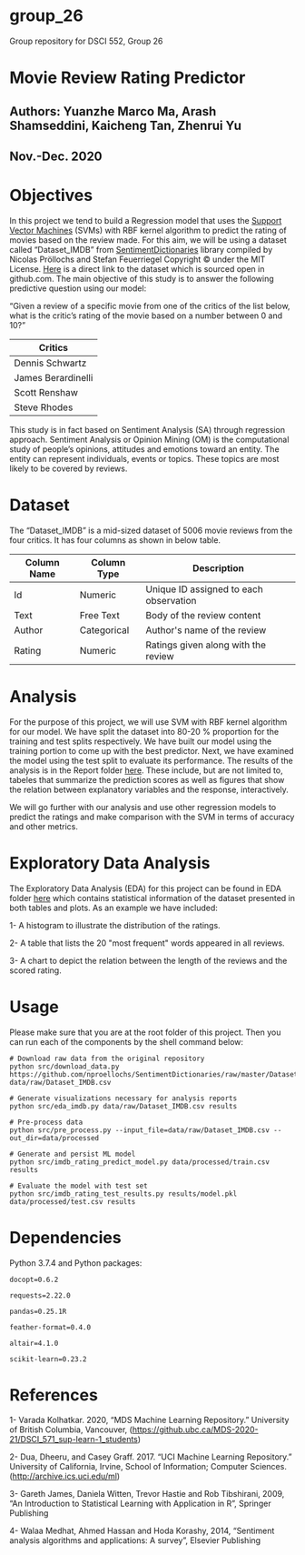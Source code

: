 # group_26
Group repository for DSCI 552, Group 26
# Movie Review Rating Predictor

## Authors: Yuanzhe Marco Ma, Arash Shamseddini, Kaicheng Tan, Zhenrui Yu
## Nov.-Dec. 2020

# Objectives
In this project we tend to build a Regression model that uses the [Support Vector Machines](https://scikit-learn.org/stable/modules/svm.html) (SVMs) with RBF kernel algorithm to predict the rating of movies based on the review made. For this aim, we will be using a dataset called “Dataset_IMDB” from [SentimentDictionaries](hhttps://github.com/nproellochs/SentimentDictionaries) library compiled by Nicolas Pröllochs and Stefan Feuerriegel Copyright © under the MIT License. [Here](hhttps://github.com/nproellochs/SentimentDictionaries/blob/master/Dataset_IMDB.csv) is a direct link to the dataset which is sourced open in github.com.
The main objective of this study is to answer the following predictive question using our model:


“Given a review of a specific movie from one of the critics of the list below, what is the critic’s rating of the movie based on a number between 0 and 10?”

| Critics   |       
|----------|
| Dennis Schwartz |  
| James Berardinelli |   
| Scott Renshaw | 
| Steve Rhodes | 

This study is in fact based on Sentiment Analysis (SA) through regression approach. Sentiment Analysis or Opinion Mining (OM) is the computational study of people’s opinions, attitudes and emotions toward an entity. The entity can represent individuals, events or topics. These topics are most likely to be covered by reviews.

# Dataset
The “Dataset_IMDB” is a mid-sized dataset of 5006 movie reviews from the four critics. It has four columns as shown in below table.

|  Column Name	 | Column Type	 |  Description |  
|---|---|---|
|  Id |  Numeric | Unique ID assigned to each observation|
|   Text|  Free Text	 | Body of the review content|
|  Author | Categorical  | Author's name of the review|
|  Rating | Numeric  | Ratings given along with the review|


# Analysis
For the purpose of this project, we will use SVM with RBF kernel algorithm for our model. We have split the dataset into 80-20 % proportion for the training and test splits respectively. We have built our model using the training portion to come up with the best predictor. Next, we have examined the model using the test split to evaluate its performance. The results of the analysis is in the Report folder [here](https://github.com/UBC-MDS/group_26). These include, but are not limited to, tabeles that summarize the prediction scores as well as figures that show the relation between explanatory variables and the response, interactively.

We will go further with our analysis and use other regression models to predict the ratings and make comparison with the SVM in terms of accuracy and other metrics.

# Exploratory Data Analysis
The Exploratory Data Analysis (EDA) for this project can be found in EDA folder [here](https://github.com/UBC-MDS/group_26/tree/main/EDA) which contains statistical information of the dataset presented in both tables and plots. As an example we have included:

1- A histogram to illustrate the distribution of the ratings.

2- A table that lists the 20 "most frequent" words appeared in all reviews.

3- A chart to depict the relation between the length of the reviews and the scored rating.

# Usage
Please make sure that you are at the root folder of this project.
Then you can run each of the components by the shell command below:
```shell script
# Download raw data from the original repository
python src/download_data.py https://github.com/nproellochs/SentimentDictionaries/raw/master/Dataset_IMDB.csv data/raw/Dataset_IMDB.csv

# Generate visualizations necessary for analysis reports
python src/eda_imdb.py data/raw/Dataset_IMDB.csv results

# Pre-process data
python src/pre_process.py --input_file=data/raw/Dataset_IMDB.csv --out_dir=data/processed

# Generate and persist ML model
python src/imdb_rating_predict_model.py data/processed/train.csv results

# Evaluate the model with test set
python src/imdb_rating_test_results.py results/model.pkl data/processed/test.csv results
```

# Dependencies
Python 3.7.4 and Python packages:

	docopt=0.6.2

	requests=2.22.0

	pandas=0.25.1R

	feather-format=0.4.0

    altair=4.1.0

    scikit-learn=0.23.2

# References
1- Varada Kolhatkar. 2020, “MDS Machine Learning Repository.” University of British Columbia, Vancouver, (https://github.ubc.ca/MDS-2020-21/DSCI_571_sup-learn-1_students)

2- Dua, Dheeru, and Casey Graff. 2017. “UCI Machine Learning Repository.” University of California, Irvine, School of Information; Computer Sciences. (http://archive.ics.uci.edu/ml)

3- Gareth James, Daniela Witten, Trevor Hastie and Rob Tibshirani, 2009, “An Introduction to Statistical Learning with Application in R”, Springer Publishing

4- Walaa Medhat, Ahmed Hassan and Hoda Korashy, 2014, “Sentiment analysis algorithms and applications: A survey”, Elsevier Publishing
